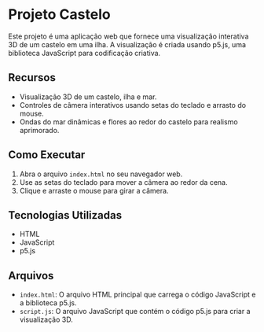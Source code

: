 # Projeto Castelo

Este projeto é uma aplicação web que fornece uma visualização interativa 3D de um castelo em uma ilha. A visualização é criada usando p5.js, uma biblioteca JavaScript para codificação criativa.

## Recursos

- Visualização 3D de um castelo, ilha e mar.
- Controles de câmera interativos usando setas do teclado e arrasto do mouse.
- Ondas do mar dinâmicas e flores ao redor do castelo para realismo aprimorado.

## Como Executar

1. Abra o arquivo `index.html` no seu navegador web.
2. Use as setas do teclado para mover a câmera ao redor da cena.
3. Clique e arraste o mouse para girar a câmera.

## Tecnologias Utilizadas

- HTML
- JavaScript
- p5.js

## Arquivos

- `index.html`: O arquivo HTML principal que carrega o código JavaScript e a biblioteca p5.js.
- `script.js`: O arquivo JavaScript que contém o código p5.js para criar a visualização 3D.
